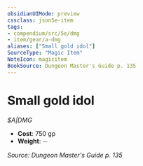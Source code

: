 ```yaml
---
obsidianUIMode: preview
cssclass: json5e-item
tags:
- compendium/src/5e/dmg
- item/gear/a-dmg
aliases: ["Small gold idol"]
SourceType: "Magic Item"
NoteIcon: magicitem
BookSource: Dungeon Master's Guide p. 135
---
```

# Small gold idol
*$A|DMG*  

- **Cost**: 750 gp
- **Weight**: ⏤

*Source: Dungeon Master's Guide p. 135*